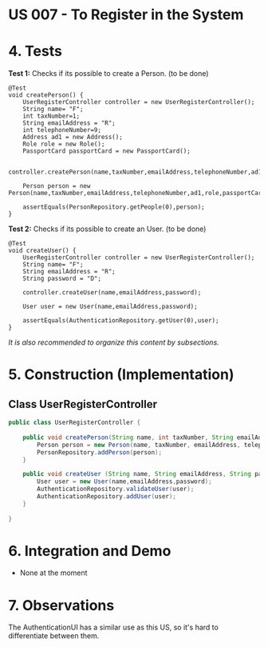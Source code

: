 # US 007 - To Register in the System 

# 4. Tests 

**Test 1:** Checks if its possible to create a Person. (to be done)

	@Test
    void createPerson() {
        UserRegisterController controller = new UserRegisterController();
        String name= "F";
        int taxNumber=1;
        String emailAddress = "R";
        int telephoneNumber=9;
        Address ad1 = new Address();
        Role role = new Role();
        PassportCard passportCard = new PassportCard();
        
        controller.createPerson(name,taxNumber,emailAddress,telephoneNumber,ad1,passportCard,role);
        
        Person person = new Person(name,taxNumber,emailAddress,telephoneNumber,ad1,role,passportCard);
        
        assertEquals(PersonRepository.getPeople(0),person);
    }

**Test 2:** Checks if its possible to create an User. (to be done)

    @Test
    void createUser() {
        UserRegisterController controller = new UserRegisterController();
        String name= "F";
        String emailAddress = "R";
        String password = "D";

        controller.createUser(name,emailAddress,password);

        User user = new User(name,emailAddress,password);

        assertEquals(AuthenticationRepository.getUser(0),user);
    }

*It is also recommended to organize this content by subsections.* 

# 5. Construction (Implementation)


## Class UserRegisterController 

```java
public class UserRegisterController {
    
    public void createPerson(String name, int taxNumber, String emailAddress, int telephoneNumber, Address address, PassportCard passport, Role role){
        Person person = new Person(name, taxNumber, emailAddress, telephoneNumber, address, role, passport);
        PersonRepository.addPerson(person);
    }

    public void createUser (String name, String emailAddress, String password){
        User user = new User(name,emailAddress,password);
        AuthenticationRepository.validateUser(user);
        AuthenticationRepository.addUser(user);
    }
    
}
```

# 6. Integration and Demo 

* None at the moment


# 7. Observations

The AuthenticationUI has a similar use as this US, so it's hard to differentiate between them.





